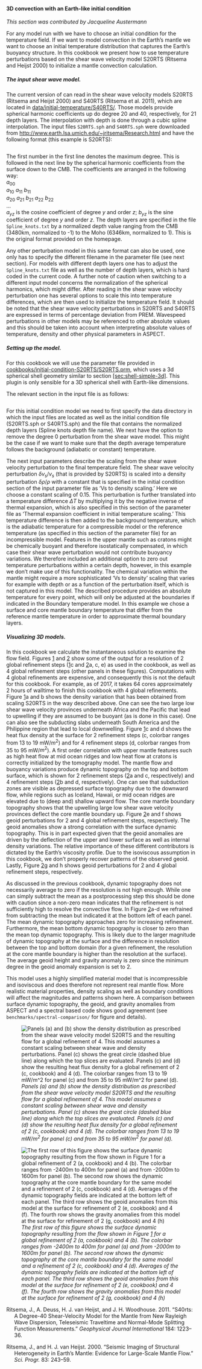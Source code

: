 #### 3D convection with an Earth-like initial condition

*This section was contributed by Jacqueline Austermann*

For any model run with we have to choose an initial condition for the
temperature field. If we want to model convection in the Earth&rsquo;s mantle
we want to choose an initial temperature distribution that captures the
Earth&rsquo;s buoyancy structure. In this cookbook we present how to use
temperature perturbations based on the shear wave velocity model S20RTS
(Ritsema and Heijst 2000) to initialize a mantle convection calculation.

##### The input shear wave model.

The current version of can read in the shear wave velocity models S20RTS
(Ritsema and Heijst 2000) and S40RTS (Ritsema et al. 2011), which are located
in [data/initial-temperature/S40RTS/][]. Those models provide spherical
harmonic coefficients up do degree 20 and 40, respectively, for 21 depth
layers. The interpolation with depth is done through a cubic spline
interpolation. The input files `S20RTS.sph` and `S40RTS.sph` were downloaded
from <http://www.earth.lsa.umich.edu/~jritsema/Research.html> and have the
following format (this example is S20RTS):

``` prmfile
```

The first number in the first line denotes the maximum degree. This is
followed in the next line by the spherical harmonic coefficients from the
surface down to the CMB. The coefficients are arranged in the following way:  
$a_{00}$  
$a_{10}$ $a_{11}$ $b_{11}$  
$a_{20}$ $a_{21}$ $b_{21}$ $a_{22}$ $b_{22}$  
...  
$a_{yz}$ is the cosine coefficient of degree $y$ and order $z$; $b_{yz}$ is
the sine coefficient of degree $y$ and order $z$. The depth layers are
specified in the file `Spline_knots.txt` by a normalized depth value ranging
from the CMB (3480km, normalized to -1) to the Moho (6346km, normalized to 1).
This is the original format provided on the homepage.

Any other perturbation model in this same format can also be used, one only
has to specify the different filename in the parameter file (see next
section). For models with different depth layers one has to adjust the
`Spline_knots.txt` file as well as the number of depth layers, which is hard
coded in the current code. A further note of caution when switching to a
different input model concerns the normalization of the spherical harmonics,
which might differ. After reading in the shear wave velocity perturbation one
has several options to scale this into temperature differences, which are then
used to initialize the temperature field. It should be noted that the shear
wave velocity perturbations in S20RTS and S40RTS are expressed in terms of
percentage deviation from PREM. Wavespeed perturbations in other models may be
referenced to other absolute values and this should be taken into account when
interpreting absolute values of temperature, density and other physical
parameters in ASPECT.

##### Setting up the model.

For this cookbook we will use the parameter file provided in
[cookbooks/initial-condition-S20RTS/S20RTS.prm][], which uses a 3d spherical
shell geometry similar to section [\[sec:shell-simple-3d\]][1]. This plugin is
only sensible for a 3D spherical shell with Earth-like dimensions.

The relevant section in the input file is as follows:

``` prmfile
```

For this initial condition model we need to first specify the data directory
in which the input files are located as well as the initial condition file
(S20RTS.sph or S40RTS.sph) and the file that contains the normalized depth
layers (Spline knots depth file name). We next have the option to remove the
degree 0 perturbation from the shear wave model. This might be the case if we
want to make sure that the depth average temperature follows the background
(adiabatic or constant) temperature.

The next input parameters describe the scaling from the shear wave velocity
perturbation to the final temperature field. The shear wave velocity
perturbation $\delta v_s / v_s$ (that is provided by S20RTS) is scaled into a
density perturbation $\delta \rho / \rho$ with a constant that is specified in
the initial condition section of the input parameter file as &lsquo;Vs to
density scaling.&rsquo; Here we choose a constant scaling of 0.15. This
perturbation is further translated into a temperature difference $\Delta T$ by
multiplying it by the negative inverse of thermal expansion, which is also
specified in this section of the parameter file as &lsquo;Thermal expansion
coefficient in initial temperature scaling.&rsquo; This temperature difference
is then added to the background temperature, which is the adiabatic
temperature for a compressible model or the reference temperature (as
specified in this section of the parameter file) for an incompressible model.
Features in the upper mantle such as cratons might be chemically buoyant and
therefore isostatically compensated, in which case their shear wave
perturbation would not contribute buoyancy variations. We therefore included
an additional option to zero out temperature perturbations within a certain
depth, however, in this example we don&rsquo;t make use of this functionality.
The chemical variation within the mantle might require a more sophisticated
&lsquo;Vs to density&rsquo; scaling that varies for example with depth or as a
function of the perturbation itself, which is not captured in this model. The
described procedure provides an absolute temperature for every point, which
will only be adjusted at the boundaries if indicated in the Boundary
temperature model. In this example we chose a surface and core mantle boundary
temperature that differ from the reference mantle temperature in order to
approximate thermal boundary layers.

##### Visualizing 3D models.

In this cookbook we calculate the instantaneous solution to examine the flow
field. Figures&nbsp;[1][] and [2][] show some of the output for a resolution
of 2 global refinement steps ([1][]c and [2][]a, c, e) as used in the
cookbook, as well as 4 global refinement steps (other panels in these
figures). Computations with 4 global refinements are expensive, and
consequently this is not the default for this cookbook. For example, as of
2017, it takes 64 cores approximately 2 hours of walltime to finish this
cookbook with 4 global refinements. Figure&nbsp;[1][]a and b shows the density
variation that has been obtained from scaling S20RTS in the way described
above. One can see the two large low shear wave velocity provinces underneath
Africa and the Pacific that lead to upwelling if they are assumed to be
buoyant (as is done in this case). One can also see the subducting slabs
underneath South America and the Philippine region that lead to local
downwelling. Figure&nbsp;[1][]c and d shows the heat flux density at the
surface for 2 refinement steps (c, colorbar ranges from 13 to 19 mW/$m^2$) and
for 4 refinement steps (d, colorbar ranges from 35 to 95 mW/$m^2$). A first
order correlation with upper mantle features such as high heat flow at mid
ocean ridges and low heat flow at cratons is correctly initialized by the
tomography model. The mantle flow and buoyancy variations produce dynamic
topography on the top and bottom surface, which is shown for 2 refinement
steps ([2][]a and c, respectively) and 4 refinement steps ([2][]b and d,
respectively). One can see that subduction zones are visible as depressed
surface topography due to the downward flow, while regions such as Iceland,
Hawaii, or mid ocean ridges are elevated due to (deep and) shallow upward
flow. The core mantle boundary topography shows that the upwelling large low
shear wave velocity provinces deflect the core mantle boundary up.
Figure&nbsp;[2][]e and f shows geoid perturbations for 2 and 4 global
refinement steps, respectively. The geoid anomalies show a strong correlation
with the surface dynamic topography. This is in part expected given that the
geoid anomalies are driven by the deflection of the upper and lower surface as
well as internal density variations. The relative importance of these
different contributors is dictated by the Earth&rsquo;s viscosity profile. Due
to the isoviscous assumption in this cookbook, we don&rsquo;t properly recover
patterns of the observed geoid. Lastly, Figure&nbsp;[2][]g and h shows geoid
perturbations for 2 and 4 global refinement steps, respectively.

As discussed in the previous cookbook, dynamic topography does not necessarily
average to zero if the resolution is not high enough. While one can simply
subtract the mean as a postprocessing step this should be done with caution
since a non-zero mean indicates that the refinement is not sufficiently high
to resolve the convective flow. In Figure&nbsp;[2][]a-d we refrained from
subtracting the mean but indicated it at the bottom left of each panel. The
mean dynamic topography approaches zero for increasing refinement.
Furthermore, the mean bottom dynamic topography is closer to zero than the
mean top dynamic topography. This is likely due to the larger magnitude of
dynamic topography at the surface and the difference in resolution between the
top and bottom domain (for a given refinement, the resolution at the core
mantle boundary is higher than the resolution at the surface). The average
geoid height and gravity anomaly is zero since the minimum degree in the geoid
anomaly expansion is set to 2.

This model uses a highly simplified material model that is incompressible and
isoviscous and does therefore not represent real mantle flow. More realistic
material properties, density scaling as well as boundary conditions will
affect the magnitudes and patterns shown here. A comparison between surface
dynamic topography, the geoid, and gravity anomalies from ASPECT and a
spectral based code shows good agreement (see
`benchmarks/spectral-comparison/` for figure and details).

<figure>
<img src="cookbooks/initial-condition-S20RTS/doc/Fig_cookbook_V4-01.png" id="fig:ic-1" alt="Panels (a) and (b) show the density distribution as prescribed from the shear wave velocity model S20RTS and the resulting flow for a global refinement of 4. This model assumes a constant scaling between shear wave and density perturbations. Panel (c) shows the great circle (dashed blue line) along which the top slices are evaluated. Panels (c) and (d) show the resulting heat flux density for a global refinement of 2 (c, cookbook) and 4 (d). The colorbar ranges from 13 to 19 mW/m^2 for panel (c) and from 35 to 95 mW/m^2 for panel (d)." /><figcaption aria-hidden="true"><em>Panels (a) and (b) show the density distribution as prescribed from the shear wave velocity model S20RTS and the resulting flow for a global refinement of 4. This model assumes a constant scaling between shear wave and density perturbations. Panel (c) shows the great circle (dashed blue line) along which the top slices are evaluated. Panels (c) and (d) show the resulting heat flux density for a global refinement of 2 (c, cookbook) and 4 (d). The colorbar ranges from 13 to 19 mW/<span class="math inline"><em>m</em><sup>2</sup></span> for panel (c) and from 35 to 95 mW/<span class="math inline"><em>m</em><sup>2</sup></span> for panel (d).</em></figcaption>
</figure>

<figure>
<img src="cookbooks/initial-condition-S20RTS/doc/Fig_cookbook_V4-02.png" id="fig:ic-2" alt="The first row of this figure shows the surface dynamic topography resulting from the flow shown in Figure&#xA0;1 for a global refinement of 2 (a, cookbook) and 4 (b). The colorbar ranges from -2400m to 400m for panel (a) and from -2000m to 1600m for panel (b). The second row shows the dynamic topography at the core mantle boundary for the same model and a refinement of 2 (c, cookbook) and 4 (d). Averages of the dynamic topography fields are indicated at the bottom left of each panel. The third row shows the geoid anomalies from this model at the surface for refinement of 2 (e, cookbook) and 4 (f). The fourth row shows the gravity anomalies from this model at the surface for refinement of 2 (g, cookbook) and 4 (h)" /><figcaption aria-hidden="true"><em>The first row of this figure shows the surface dynamic topography resulting from the flow shown in Figure&#xA0;<a href="#fig:ic-1" data-reference-type="ref" data-reference="fig:ic-1">1</a> for a global refinement of 2 (a, cookbook) and 4 (b). The colorbar ranges from -2400m to 400m for panel (a) and from -2000m to 1600m for panel (b). The second row shows the dynamic topography at the core mantle boundary for the same model and a refinement of 2 (c, cookbook) and 4 (d). Averages of the dynamic topography fields are indicated at the bottom left of each panel. The third row shows the geoid anomalies from this model at the surface for refinement of 2 (e, cookbook) and 4 (f). The fourth row shows the gravity anomalies from this model at the surface for refinement of 2 (g, cookbook) and 4 (h)</em></figcaption>
</figure>

<div id="refs" class="references csl-bib-body hanging-indent">

<div id="ref-S40RTS" class="csl-entry">

Ritsema, J., A. Deuss, H. J. van Heijst, and J. H. Woodhouse. 2011.
&ldquo;S40rts: A Degree-40 Shear-Velocity Model for the Mantle from New
Rayleigh Wave Dispersion, Teleseismic Traveltime and Normal-Mode Splitting
Function Measurements.&rdquo; *Geophysical Journal International* 184:
1223&ndash;36.

</div>

<div id="ref-S20RTS" class="csl-entry">

Ritsema, J., and H. J. van Heijst. 2000. &ldquo;Seismic Imaging of Structural
Heterogeneity in Earth&rsquo;s Mantle: Evidence for Large-Scale Mantle
Flow.&rdquo; *Sci. Progr.* 83: 243&ndash;59.

</div>

</div>

  [data/initial-temperature/S40RTS/]: data/initial-temperature/S40RTS/
  [cookbooks/initial-condition-S20RTS/S20RTS.prm]: cookbooks/initial-condition-S20RTS/S20RTS.prm
  [1]: #sec:shell-simple-3d
  [1]: #fig:ic-1
  [2]: #fig:ic-2
